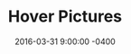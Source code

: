 ---
layout: caseStudy
title:  "Hover Pictures"
date:   2016-03-31 9:00:00 -0400
categories: case-studies
link: http://hoverpictures.com
projectDate: 2015

#copy
description: UX and development of responsive website / Branding and identity strategy consulting
role: Web Designer – Creative Coding
location: NYC 

blurb1: Hover Pictures broke ground as a documentary production agency in early 2014 - as a collective of artists and filmmakers working out of a loft in Chinatown - going on to shoot countless compelling human-interest stories. The primary commercial work has been branded video content for media-buying companies like MEDIACOM, although Hover has worked on everything from NPO projects to art films. I was brought in to bring the movie-magic to the web.

blurb3: I teamed up with local favorite Bushwick-based visual designers <a href="http://www.eyebodega.com/" target="_blank">EyeBodega</a>, who crafted the striking Hover Pictures emblem and wordmark and selected the type treatments, to create the agency's bespoke, responsive website that is true to the company's vibe and showcases its video work in the way it deserves. To this end, I designed and skinned a custom video player and worked with the company's video editors on the embedded 'portraits' and 'landscapes' reels to tell the scope and story of the company's work.

---